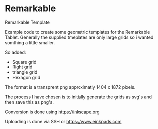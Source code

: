 # Remarkable
Remarkable Template

Example code to create some geometric templates for the Remarkable Tablet.
Generally the supplied tmeplates are only large grids so i wanted somthing a little smaller.

So added:

* Square grid
* Right grid
* triangle grid
* Hexagon grid

The format is a transprent png approximatly 1404 x 1872 pixels.
 
The process I have chosen is to initially generate the grids as svg's and then save this as png's.
 
Conversion is done using https://inkscape.org
 
Uploading is done via SSH or https://www.einkpads.com
 

